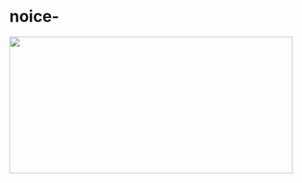 # noice-
<img src="https://giphy.com/gifs/brooklyn-nine-99-b99-TAw49CPBGB5TOd2daU" width="100%" height="25%" border="0" />
